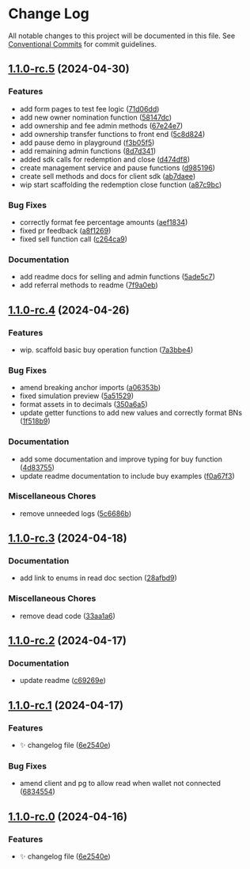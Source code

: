 # Change Log

All notable changes to this project will be documented in this file.
See [Conventional Commits](https://conventionalcommits.org) for commit guidelines.

## [1.1.0-rc.5](https://github.com/Labrys-Group/fjord-foundry-sdk/compare/v1.1.0-rc.4...v1.1.0-rc.5) (2024-04-30)

### Features

- add form pages to test fee logic ([71d06dd](https://github.com/Labrys-Group/fjord-foundry-sdk/commit/71d06ddaf4e5f93462f3eaf74a47668ff0e6306a))
- add new owner nomination function ([58147dc](https://github.com/Labrys-Group/fjord-foundry-sdk/commit/58147dc35579048e3021ad1fc8d74348dcaae561))
- add ownership and fee admin methods ([67e24e7](https://github.com/Labrys-Group/fjord-foundry-sdk/commit/67e24e7dcec5b6da5642d5e438c35d26bd42310c))
- add ownership transfer functions to front end ([5c8d824](https://github.com/Labrys-Group/fjord-foundry-sdk/commit/5c8d82404caf96b79450293cba9e0067dec867d7))
- add pause demo in playground ([f3b05f5](https://github.com/Labrys-Group/fjord-foundry-sdk/commit/f3b05f518a71c0efb2aed8638ffa1f99aa5c9eaa))
- add remaining admin functions ([8d7d341](https://github.com/Labrys-Group/fjord-foundry-sdk/commit/8d7d3413e0b91780e25b012c22ecd8d66b3a6f8d))
- added sdk calls for redemption and close ([d474df8](https://github.com/Labrys-Group/fjord-foundry-sdk/commit/d474df807819823a976cbd65f4a4048db15ff717))
- create management service and pause functions ([d985196](https://github.com/Labrys-Group/fjord-foundry-sdk/commit/d985196d57950065bb6bf8d4d27f9e7b0b786a9c))
- create sell methods and docs for client sdk ([ab7daee](https://github.com/Labrys-Group/fjord-foundry-sdk/commit/ab7daee6f456a2069499ebec8e6f2e1d892078d6))
- wip start scaffolding the redemption close function ([a87c9bc](https://github.com/Labrys-Group/fjord-foundry-sdk/commit/a87c9bca2bdb2f2a057f4e8c8e684138bdbded0b))

### Bug Fixes

- correctly format fee percentage amounts ([aef1834](https://github.com/Labrys-Group/fjord-foundry-sdk/commit/aef18346992ce600ebb03100f0ae497d7ae6a1ca))
- fixed pr feedback ([a8f1269](https://github.com/Labrys-Group/fjord-foundry-sdk/commit/a8f12698d089b175037a7a6d81fcd00b42499476))
- fixed sell function call ([c264ca9](https://github.com/Labrys-Group/fjord-foundry-sdk/commit/c264ca9d70696aea539fd22cb76938060f81e03b))

### Documentation

- add readme docs for selling and admin functions ([5ade5c7](https://github.com/Labrys-Group/fjord-foundry-sdk/commit/5ade5c74ea27fedbaf6cf967873a79135c9952bb))
- add referral methods to readme ([7f9a0eb](https://github.com/Labrys-Group/fjord-foundry-sdk/commit/7f9a0eb7c10b0ee0948651c00c8e0631c0fd991b))

## [1.1.0-rc.4](https://github.com/Labrys-Group/fjord-foundry-sdk/compare/v1.1.0-rc.3...v1.1.0-rc.4) (2024-04-26)

### Features

- wip. scaffold basic buy operation function ([7a3bbe4](https://github.com/Labrys-Group/fjord-foundry-sdk/commit/7a3bbe4da5d07f7ad14893e0563321f8be5eaee4))

### Bug Fixes

- amend breaking anchor imports ([a06353b](https://github.com/Labrys-Group/fjord-foundry-sdk/commit/a06353b93ba2ba6a1e723554ddd0da65094c486f))
- fixed simulation preview ([5a51529](https://github.com/Labrys-Group/fjord-foundry-sdk/commit/5a51529cff643b65e356602382938770c8130bde))
- format assets in to decimals ([350a6a5](https://github.com/Labrys-Group/fjord-foundry-sdk/commit/350a6a57fc607ea2dedc9e2adbde4190449e1436))
- update getter functions to add new values and correctly format BNs ([1f518b9](https://github.com/Labrys-Group/fjord-foundry-sdk/commit/1f518b90e7669450af61ae067dbbb6b47a4d594b))

### Documentation

- add some documentation and improve typing for buy function ([4d83755](https://github.com/Labrys-Group/fjord-foundry-sdk/commit/4d83755e774ff3c62c1d80a5cc2bf27d2d729514))
- update readme documentation to include buy examples ([f0a67f3](https://github.com/Labrys-Group/fjord-foundry-sdk/commit/f0a67f31675aba070700504020aa4315f27f9650))

### Miscellaneous Chores

- remove unneeded logs ([5c6686b](https://github.com/Labrys-Group/fjord-foundry-sdk/commit/5c6686bd43a8cca74192729b127002ecf23a449b))

## [1.1.0-rc.3](https://github.com/Labrys-Group/fjord-foundry-sdk/compare/v1.1.0-rc.2...v1.1.0-rc.3) (2024-04-18)

### Documentation

- add link to enums in read doc section ([28afbd9](https://github.com/Labrys-Group/fjord-foundry-sdk/commit/28afbd9f72f13ef47973aebdf4601cad9520b853))

### Miscellaneous Chores

- remove dead code ([33aa1a6](https://github.com/Labrys-Group/fjord-foundry-sdk/commit/33aa1a6a3956feba58e6f0f5923812d054b4542e))

## [1.1.0-rc.2](https://github.com/Labrys-Group/fjord-foundry-sdk/compare/v1.1.0-rc.1...v1.1.0-rc.2) (2024-04-17)

### Documentation

- update readme ([c69269e](https://github.com/Labrys-Group/fjord-foundry-sdk/commit/c69269eef1ab82993e80434fc02686112e3f41a5))

## [1.1.0-rc.1](https://github.com/Labrys-Group/fjord-foundry-sdk/compare/v1.0.2-alpha.0...v1.1.0-rc.1) (2024-04-17)

### Features

- ✨ changelog file ([6e2540e](https://github.com/Labrys-Group/fjord-foundry-sdk/commit/6e2540e6804731a1485a1bd1c74e836172fe052b))

### Bug Fixes

- amend client and pg to allow read when wallet not connected ([6834554](https://github.com/Labrys-Group/fjord-foundry-sdk/commit/68345548a5e35ccb9becc640119e47b6aadf09ce))

## [1.1.0-rc.0](https://github.com/Labrys-Group/fjord-foundry-sdk/compare/v1.0.2-alpha.0...v1.1.0-rc.0) (2024-04-16)

### Features

- ✨ changelog file ([6e2540e](https://github.com/Labrys-Group/fjord-foundry-sdk/commit/6e2540e6804731a1485a1bd1c74e836172fe052b))
